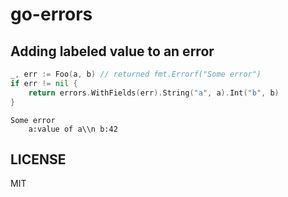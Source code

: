 # go-errors

## Adding labeled value to an error

```go
_, err := Foo(a, b) // returned fmt.Errorf("Some error")
if err != nil {
	return errors.WithFields(err).String("a", a).Int("b", b)
}
```

```
Some error
	a:value of a\\n	b:42
```

## LICENSE

MIT